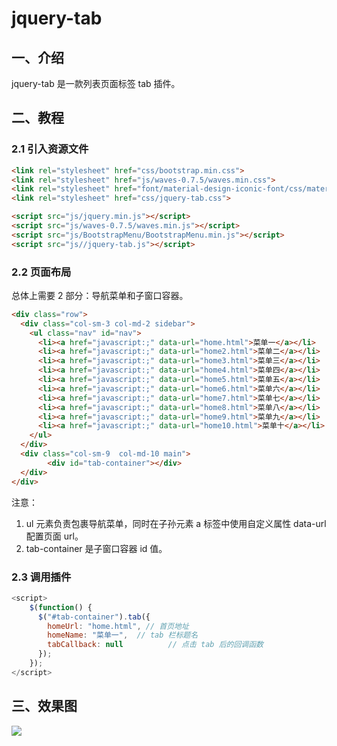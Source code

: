 # jquery-tab

## 一、介绍

jquery-tab 是一款列表页面标签 tab 插件。

## 二、教程

### 2.1 引入资源文件

```html
<link rel="stylesheet" href="css/bootstrap.min.css">
<link rel="stylesheet" href="js/waves-0.7.5/waves.min.css">
<link rel="stylesheet" href="font/material-design-iconic-font/css/material-design-iconic-font.min.css">
<link rel="stylesheet" href="css/jquery-tab.css">

<script src="js/jquery.min.js"></script>
<script src="js/waves-0.7.5/waves.min.js"></script>
<script src="js/BootstrapMenu/BootstrapMenu.min.js"></script>
<script src="js//jquery-tab.js"></script>
```

### 2.2 页面布局
总体上需要 2 部分：导航菜单和子窗口容器。

```html
<div class="row">
  <div class="col-sm-3 col-md-2 sidebar">
    <ul class="nav" id="nav">
      <li><a href="javascript:;" data-url="home.html">菜单一</a></li>
      <li><a href="javascript:;" data-url="home2.html">菜单二</a></li>
      <li><a href="javascript:;" data-url="home3.html">菜单三</a></li>
      <li><a href="javascript:;" data-url="home4.html">菜单四</a></li>
      <li><a href="javascript:;" data-url="home5.html">菜单五</a></li>
      <li><a href="javascript:;" data-url="home6.html">菜单六</a></li>
      <li><a href="javascript:;" data-url="home7.html">菜单七</a></li>
      <li><a href="javascript:;" data-url="home8.html">菜单八</a></li>
      <li><a href="javascript:;" data-url="home9.html">菜单九</a></li>
      <li><a href="javascript:;" data-url="home10.html">菜单十</a></li>
    </ul>
  </div>
  <div class="col-sm-9  col-md-10 main">
        <div id="tab-container"></div>
  </div>
</div>
```
注意：
  1. ul 元素负责包裹导航菜单，同时在子孙元素 a 标签中使用自定义属性 data-url 配置页面 url。
  2. tab-container 是子窗口容器 id 值。

### 2.3 调用插件

```javascript
<script>
    $(function() {
      $("#tab-container").tab({
        homeUrl: "home.html", // 首页地址
        homeName: "菜单一",  // tab 栏标题名
        tabCallback: null          // 点击 tab 后的回调函数
      });
    });
</script>
```

## 三、效果图

![](http://images.extlight.com/jquery-tab.gif)


